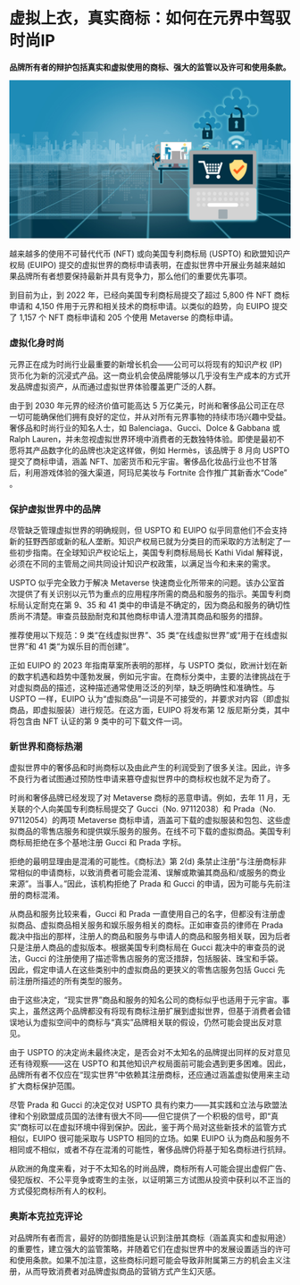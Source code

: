 # 虚拟上衣，真实商标：如何在元界中驾驭时尚IP




**品牌所有者的辩护包括真实和虚拟使用的商标、强大的监管以及许可和使用条款。**

![元宇宙](63.jpg)



越来越多的使用不可替代代币 (NFT) 或向美国专利商标局 (USPTO) 和欧盟知识产权局 (EUIPO) 提交的虚拟世界的商标申请表明，在虚拟世界中开展业务越来越如果品牌所有者想要保持最新并具有竞争力，那么他们的重要优先事项。 

到目前为止，到 2022 年，已经向美国专利商标局提交了超过 5,800 件 NFT 商标申请和 4,150 件用于元界和相关技术的商标申请。以类似的趋势，向 EUIPO 提交了 1,157 个 NFT 商标申请和 205 个使用 Metaverse 的商标申请。 



### 虚拟化身时尚

元界正在成为时尚行业最重要的新增长机会——公司可以将现有的知识产权 (IP) 货币化为新的沉浸式产品。这一商业机会使品牌能够以几乎没有生产成本的方式开发品牌虚拟资产，从而通过虚拟世界体验覆盖更广泛的人群。

由于到 2030 年元界的经济价值可能高达 5 万亿美元，时尚和奢侈品公司正在尽一切可能确保他们拥有良好的定位，并从对所有元界事物的持续市场兴趣中受益。奢侈品和时尚行业的知名人士，如 Balenciaga、Gucci、Dolce & Gabbana 或 Ralph Lauren，并未忽视虚拟世界环境中消费者的无数独特体验。即使是最初不愿将其产品数字化的品牌也决定这样做，例如 Hermès，该品牌于 8 月向 USPTO 提交了商标申请，涵盖 NFT、加密货币和元宇宙。奢侈品化妆品行业也不甘落后，利用游戏体验的强大渠道，阿玛尼美妆与 Fortnite 合作推广其新香水“Code” 。



### 保护虚拟世界中的品牌

尽管缺乏管理虚拟世界的明确规则，但 USPTO 和 EUIPO 似乎同意他们不会支持新的狂野西部或新的私人垄断。知识产权局已就为分类目的而采取的方法制定了一些初步指南。在全球知识产权论坛上，美国专利商标局局长 Kathi Vidal 解释说，必须在不同的主管局之间共同设计知识产权政策，以满足当今和未来的需求。

USPTO 似乎完全致力于解决 Metaverse 快速商业化所带来的问题。该办公室首次提供了有关识别以元节为重点的应用程序所需的商品和服务的指示。美国专利商标局认定耐克在第 9、35 和 41 类中的申请是不确定的，因为商品和服务的确切性质尚不清楚。审查员鼓励耐克和其他商标申请人澄清其商品和服务的措辞。 

推荐使用以下规范：9 类“在线虚拟世界”、35 类“在线虚拟世界”或“用于在线虚拟世界”和 41 类“为娱乐目的而创建”。

正如 EUIPO 的 2023 年指南草案所表明的那样，与 USPTO 类似，欧洲计划在新的数字机遇和趋势中蓬勃发展，例如元宇宙。在商标分类中，主要的法律挑战在于对虚拟商品的描述，这种描述通常使用泛泛的列举，缺乏明确性和准确性。与 USPTO 一样，EUIPO 认为“虚拟商品”一词是不可接受的，并要求对内容（即虚拟商品，即虚拟服装）进行规范。在这方面，EUIPO 将发布第 12 版尼斯分类，其中将包含由 NFT 认证的第 9 类中的可下载文件一词。



### 新世界和商标热潮

虚拟世界中的奢侈品和时尚商标以及由此产生的利润受到了很多关注。因此，许多不良行为者试图通过预防性申请来篡夺虚拟世界中的商标权也就不足为奇了。

时尚和奢侈品牌已经发现了对 Metaverse 商标的恶意申请。例如，去年 11 月，无关联的个人向美国专利商标局提交了 Gucci（No. 97112038）和 Prada（No. 97112054）的两项 Metaverse 商标申请，涵盖可下载的虚拟服装和包包、这些虚拟商品的零售店服务和提供娱乐服务的服务。在线不可下载的虚拟商品。美国专利商标局拒绝在多个基地注册 Gucci 和 Prada 字标。 

拒绝的最明显理由是混淆的可能性。《商标法》第 2(d) 条禁止注册“与注册商标非常相似的申请商标，以致消费者可能会混淆、误解或欺骗其商品和/或服务的商业来源”。当事人。”因此，该机构拒绝了 Prada 和 Gucci 的申请，因为可能与先前注册的商标混淆。

从商品和服务比较来看，Gucci 和 Prada 一直使用自己的名字，但都没有注册虚拟商品、虚拟商品相关服务和娱乐服务相关的商标。正如审查员的律师在 Prada 裁决中指出的那样，注册人的商品和服务与申请人的商品和服务相关联，因为后者只是注册人商品的虚拟版本。根据美国专利商标局在 Gucci 裁决中的审查员的说法，Gucci 的注册使用了描述零售店服务的宽泛措辞，包括服装、珠宝和手袋。因此，假定申请人在这些类别中的虚拟商品的更狭义的零售店服务包括 Gucci 先前注册所描述的所有类型的服务。

由于这些决定，“现实世界”商品和服务的知名公司的商标似乎也适用于元宇宙。事实上，虽然这两个品牌都没有将现有商标注册扩展到虚拟世界，但基于消费者会错误地认为虚拟空间中的商标与“真实”品牌相关联的假设，仍然可能会提出反对意见。

由于 USPTO 的决定尚未最终决定，是否会对不太知名的品牌提出同样的反对意见还有待观察——这在 USPTO 和其他知识产权局面前可能会遇到更多困难。因此，品牌所有者不仅应在“现实世界”中依赖其注册商标，还应通过涵盖虚拟使用来主动扩大商标保护范围。

尽管 Prada 和 Gucci 的决定仅对 USPTO 具有约束力——其实践和立法与欧盟法律和个别欧盟成员国的法律有很大不同——但它提供了一个积极的信号，即“真实”商标可以在虚拟环境中得到保护。因此，鉴于两个局对这些新技术的监管方式相似，EUIPO 很可能采取与 USPTO 相同的立场。如果 EUIPO 认为商品和服务不相同或不相似，或者不存在混淆的可能性，奢侈品牌仍将基于知名商标进行抗辩。

从欧洲的角度来看，对于不太知名的时尚品牌，商标所有人可能会提出虚假广告、侵犯版权、不公平竞争或寄生的主张，以证明第三方试图从投资中获利以不正当的方式侵犯商标所有人的权利。 



### 奥斯本克拉克评论

对品牌所有者而言，最好的防御措施是认识到注册其商标（涵盖真实和虚拟用途）的重要性，建立强大的监管策略，并随着它们在虚拟世界中的发展设置适当的许可和使用条款。如果不加注意，这些商标问题可能会导致非附属第三方的机会主义注册，从而导致消费者对品牌虚拟商品的营销方式产生幻灭感。
